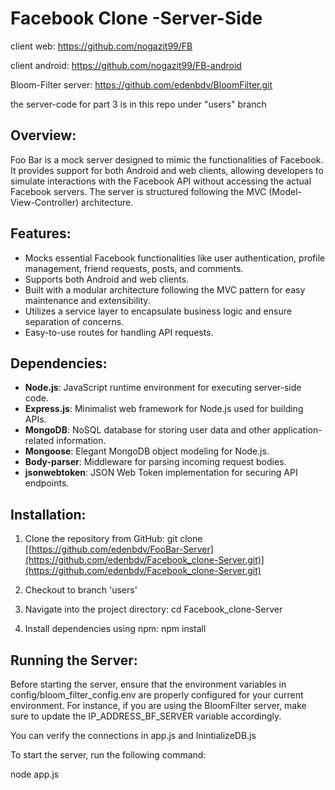 # Facebook Clone -Server-Side

client web:
https://github.com/nogazit99/FB

client android:
https://github.com/nogazit99/FB-android

Bloom-Filter server:
https://github.com/edenbdv/BloomFilter.git

the server-code for part 3 is in this repo under "users" branch

## Overview:

Foo Bar is a mock server designed to mimic the functionalities of Facebook. It provides support for both Android and web clients, allowing developers to simulate interactions with the Facebook API without accessing the actual Facebook servers. The server is structured following the MVC (Model-View-Controller) architecture.

## Features:

- Mocks essential Facebook functionalities like user authentication, profile management, friend requests, posts, and comments.
- Supports both Android and web clients.
- Built with a modular architecture following the MVC pattern for easy maintenance and extensibility.
- Utilizes a service layer to encapsulate business logic and ensure separation of concerns.
- Easy-to-use routes for handling API requests.

## Dependencies:

- **Node.js**: JavaScript runtime environment for executing server-side code.
- **Express.js**: Minimalist web framework for Node.js used for building APIs.
- **MongoDB**: NoSQL database for storing user data and other application-related information.
- **Mongoose**: Elegant MongoDB object modeling for Node.js.
- **Body-parser**: Middleware for parsing incoming request bodies.
- **jsonwebtoken**: JSON Web Token implementation for securing API endpoints.

## Installation:

1. Clone the repository from GitHub:
   git clone [[https://github.com/edenbdv/FooBar-Server](https://github.com/edenbdv/Facebook_clone-Server.git)](https://github.com/edenbdv/Facebook_clone-Server.git)


2. Checkout to branch 'users'

   
3. Navigate into the project directory:
   cd Facebook_clone-Server

   
4. Install dependencies using npm:
   npm install

## Running the Server:

Before starting the server, ensure that the environment variables in config/bloom_filter_config.env are properly configured for your current environment. For instance, if you are using the BloomFilter server, make sure to update the IP_ADDRESS_BF_SERVER variable accordingly.

You can verify the connections in app.js and InintializeDB.js

To start the server, run the following command:

node app.js






